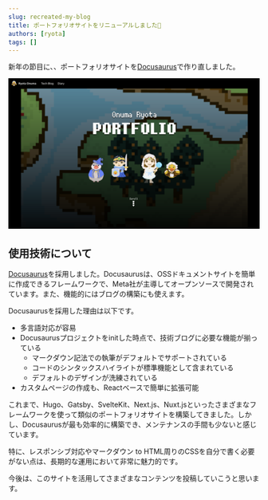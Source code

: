 ```yaml
---
slug: recreated-my-blog
title: ポートフォリオサイトをリニューアルしました🎉
authors: [ryota]
tags: []
---
```


新年の節目に、、ポートフォリオサイトを[Docusaurus](https://docusaurus.io/)で作り直しました。

![ブログ](blog-top.png)

<!-- truncate -->

## 使用技術について

[Docusaurus](https://docusaurus.io/)を採用しました。Docusaurusは、OSSドキュメントサイトを簡単に作成できるフレームワークで、Meta社が主導してオープンソースで開発されています。また、機能的にはブログの構築にも使えます。

Docusaurusを採用した理由は以下です。

- 多言語対応が容易
- Docusaurusプロジェクトをinitした時点で、技術ブログに必要な機能が揃っている
  - マークダウン記法での執筆がデフォルトでサポートされている
  - コードのシンタックスハイライトが標準機能として含まれている
  - デフォルトのデザインが洗練されている
- カスタムページの作成も、Reactベースで簡単に拡張可能

これまで、Hugo、Gatsby、SvelteKit、Next.js、Nuxt.jsといったさまざまなフレームワークを使って類似のポートフォリオサイトを構築してきました。しかし、Docusaurusが最も効率的に構築でき、メンテナンスの手間も少ないと感じています。

特に、レスポンシブ対応やマークダウン to HTML周りのCSSを自分で書く必要がない点は、長期的な運用において非常に魅力的です。

今後は、このサイトを活用してさまざまなコンテンツを投稿していこうと思います。

